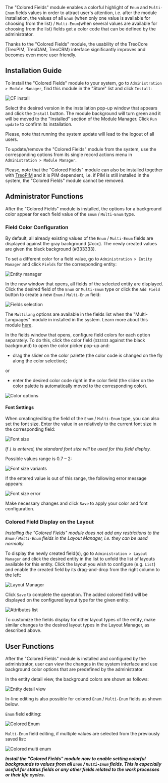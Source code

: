 The "Colored Fields" module enables a colorful highlight of `Enum`  and `Multi-Enum`  fields values in order to attract user's attention, i.e. after the module installation, the values of all `Enum` (when only one value is available for choosing from the list) / `Multi-Enum`(when several values are available for choosing from the list) fields get a color code that can be defined by the administrator.  

Thanks to the "Colored Fields" module, the usability of the TreoCore (TreoPIM, TreoDAM, TreoCRM) interface significantly improves and becomes even more user friendly. 

## Installation Guide

To install the "Colored Fields" module to your system, go to `Administration > Module Manager`, find this module in the "Store" list and click `Install`:

![CF install](_assets/cf-install.jpg)

Select the desired version in the installation pop-up window that appears and click the `Install` button. The module background will turn green and it will be moved to the "Installed" section of the Module Manager. Click `Run update` to confirm its installation.

Please, note that running the system update will lead to the logout of all users.

To update/remove the "Colored Fields" module from the system, use the corresponding options from its single record actions menu in `Administration > Module Manager`.

Please, note that the "Colored Fields" module can also be installed together with [TreoPIM](https://treopim.com/help/what-is-treopim) and it is PIM dependent, i.e. if PIM is still installed in the system, the "Colored Fields" module cannot be removed.

## Administrator Functions

After the "Colored Fields" module is installed, the options for a background color appear for each field value of the `Enum` / `Multi-Enum` type.

### Field Color Configuration

By default, all already existing values of the `Enum` / `Multi-Enum` fields are displayed against the gray background (#ccc). The newly created values are given the black background (#333333).

To set a different color for a field value, go to `Administration > Entity Manager` and click `Fields` for the corresponding entity:

![Entity manager](_assets/entity-mngr-fields.jpg)

In the new window that opens, all fields of the selected entity are displayed. Click the desired field of the `Enum` or `Multi-Enum` type or click the `Add Field` button to create a new `Enum` / `Multi-Enum` field:

![Fields selection](_assets/fields-select.jpg)

The `Multilang` options are available in the fields list when the "Multi-Languages" module in installed in the system. Learn more about this module [here](https://treopim.com/store/multilanguage-and-locales).

In the fields window that opens, configure field colors for each option separately. To do this, click the color field (`333333` against the black background) to open the color picker pop-up and:

- drag the slider on the color palette (the color code is changed on the fly along the color selection);
  

or 
- enter the desired color code right in the color field (the slider on the color palette is automatically moved to the corresponding color).

![Color options](_assets/color-options.jpg)

#### Font Settings

When creating/editing the field of the `Enum` / `Multi-Enum` type, you can also set the font size. Enter the value in `em` relatively to the current font size in the corresponding field:

![Font size](_assets/font-size.jpg)

*If `1` is entered, the standard font size will be used for this field display.*

Possible values range is 0.7 – 2:

![Font size variants](_assets/font-size-variants.jpg)

If the entered value is out of this range, the following error message appears:

![Font size error](_assets/font-size-error.jpg)

Make necessary changes and click `Save` to apply your color and font configuration.

### Colored Field Display on the Layout

*Installing the "Colored Fields" module does not add any restrictions to the `Enum` / `Multi-Enum` fields in the Layout Manager, i.e. they can be used normally.*

To display the newly created field(s), go to `Administration > Layout Manager` and click the desired entity in the list to unfold the list of layouts available for this entity. Click the layout you wish to configure (e.g. `List`) and enable the created  field by its drag-and-drop from the right column to the left:

![Layout Manager](_assets/layout-mngr.jpg)

Click `Save` to complete the operation. The added colored field will be displayed on the configured layout type for the given entity:

![Attributes list](_assets/attributes-list.jpg)

To customize the fields display for other layout types of the entity, make similar changes to the desired layout types in the Layout Manager, as described above. 

## User Functions

After the "Colored Fields" module is installed and configured by the administrator, user can view the changes in the system interface and use background color options that are predefined by the administrator. 

In the entity detail view, the background colors are shown as follows:

![Entity detail view](_assets/entity-detail-view.jpg)

In-line editing is also possible for colored `Enum` / `Multi-Enum` fields as shown below.

`Enum` field editing:

![Colored Enum](_assets/colored-enum.jpg)

`Multi-Enum` field editing, if multiple values are selected from the previously saved list:

![Сolored multi enum](_assets/colored-multi-enum.jpg)


***Install the "Colored Fields" module now to enable setting colorful backgrounds to values from all `Enum` / `Multi-Enum` fields. This is especially useful for status fields or any other fields related to the work processes or their life cycles.***




